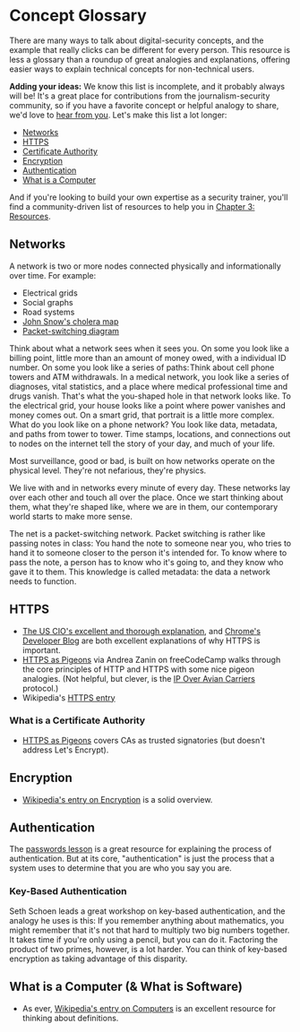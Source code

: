 # Concept Glossary

There are many ways to talk about digital-security concepts, and the example that really clicks can be different for every person. This resource is less a glossary than a roundup of great analogies and explanations, offering easier ways to explain technical concepts for non-technical users.

**Adding your ideas:** We know this list is incomplete, and it probably always will be! It's a great place for contributions from the journalism-security community, so if you have a favorite concept or helpful analogy to share, we'd love to [hear from you](mailto:fieldguide@opennews.org). Let's make this list a lot longer:

* [Networks](#networks)
* [HTTPS](#https)
* [Certificate Authority](#certificate-authority)
* [Encryption](#encryption)
* [Authentication](#authentication)
* [What is a Computer](#what-is-a-computer)

And if you're looking to build your own expertise as a security trainer, you'll find a community-driven list of resources to help you in [Chapter 3: Resources](Chapter03-01-Resources.md).

## Networks

A network is two or more nodes connected physically and informationally over time. For example:

* Electrical grids
* Social graphs
* Road systems
* [John Snow's cholera map](https://www.theguardian.com/news/datablog/2013/mar/15/john-snow-cholera-map)
* [Packet-switching diagram](https://en.wikipedia.org/wiki/Packet_switching#/media/File:Packet_Switching.gif)

Think about what a network sees when it sees you. On some you look like a billing point, little more than an amount of money owed, with a individual ID number. On some you look like a series of paths: Think about cell phone towers and ATM withdrawals. In a medical network, you look like a series of diagnoses, vital statistics, and a place where medical professional time and drugs vanish. That's what the you-shaped hole in that network looks like. To the electrical grid, your house looks like a point where power vanishes and money comes out. On a smart grid, that portrait is a little more complex. What do you look like on a phone network? You look like data, metadata, and paths from tower to tower. Time stamps, locations, and connections out to nodes on the internet tell the story of your day, and much of your life.

Most surveillance, good or bad, is built on how networks operate on the physical level. They're not nefarious, they're physics.

We live with and in networks every minute of every day. These networks lay over each other and touch all over the place. Once we start thinking about them, what they're shaped like, where we are in them, our contemporary world starts to make more sense.

The net is a packet-switching network. Packet switching is rather like passing notes in class: You hand the note to someone near you, who tries to hand it to someone closer to the person it's intended for. To know where to pass the note, a person has to know who it's going to, and they know who gave it to them. This knowledge is called metadata: the data a network needs to function.

## HTTPS

* [The US CIO's excellent and thorough explanation](https://https.cio.gov/everything/), and [Chrome's Developer Blog](https://developers.google.com/web/fundamentals/security/encrypt-in-transit/why-https) are both excellent explanations of why HTTPS is important.
* [HTTPS as Pigeons](https://medium.freecodecamp.org/https-explained-with-carrier-pigeons-7029d2193351) via Andrea Zanin on freeCodeCamp walks through the core principles of HTTP and HTTPS with some nice pigeon analogies. (Not helpful, but clever, is the [IP Over Avian Carriers](https://en.wikipedia.org/wiki/IP_over_Avian_Carriers) protocol.)
* Wikipedia's [HTTPS entry](https://en.wikipedia.org/wiki/HTTPS)

### What is a Certificate Authority

* [HTTPS as Pigeons](https://medium.freecodecamp.org/https-explained-with-carrier-pigeons-7029d2193351) covers CAs as trusted signatories (but doesn't address Let's Encrypt).

## Encryption

* [Wikipedia's entry on Encryption](https://en.wikipedia.org/wiki/Encryption) is a solid overview.

## Authentication

The [passwords lesson](Chapter02-06-Passwords.md) is a great resource for explaining the process of authentication. But at its core, "authentication" is just the process that a system uses to determine that you are who you say you are.

### Key-Based Authentication

Seth Schoen leads a great workshop on key-based authentication, and the analogy he uses is this: If you remember anything about mathematics, you might remember that it's not that hard to multiply two big numbers together. It takes time if you're only using a pencil, but you can do it. Factoring the product of two primes, however, is a lot harder. You can think of key-based encryption as taking advantage of this disparity.

## What is a Computer (& What is Software)

* As ever, [Wikipedia's entry on Computers](https://en.wikipedia.org/wiki/Computer) is an excellent resource for thinking about definitions.

